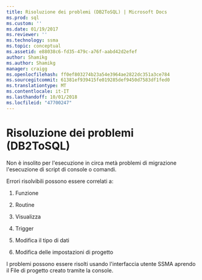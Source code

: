 ```yaml
---
title: Risoluzione dei problemi (DB2ToSQL) | Microsoft Docs
ms.prod: sql
ms.custom: ''
ms.date: 01/19/2017
ms.reviewer: ''
ms.technology: ssma
ms.topic: conceptual
ms.assetid: e88038c6-fd35-479c-a76f-aabd42d2efef
author: Shamikg
ms.author: Shamikg
manager: craigg
ms.openlocfilehash: ff0ef803274b23a54e3964ae2822dc351a3ce784
ms.sourcegitcommit: 61381ef939415fe019285def9450d7583df1fed0
ms.translationtype: MT
ms.contentlocale: it-IT
ms.lasthandoff: 10/01/2018
ms.locfileid: "47700247"
---
```

# <a name="troubleshooting-db2tosql"></a>Risoluzione dei problemi (DB2ToSQL)
Non è insolito per l'esecuzione in circa metà problemi di migrazione l'esecuzione di script di console o comandi.  
  
Errori risolvibili possono essere correlati a:  
  
1.  Funzione  
  
2.  Routine  
  
3.  Visualizza  
  
4.  Trigger  
  
5.  Modifica il tipo di dati  
  
6.  Modifica delle impostazioni di progetto  
  
I problemi possono essere risolti usando l'interfaccia utente SSMA aprendo il File di progetto creato tramite la console.  
  
